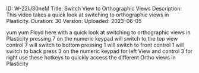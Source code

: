 ID: W-22lJ30neM
Title: Switch View to Orthographic Views
Description: This video takes a quick look at switching to orthographic views in Plasticity.
Duration: 30
Version: 
Uploaded: 2023-06-05

yum yum
Floyd here with a quick look at
switching to orthographic views in Plasticity
pressing 7 on the numeric
keypad will switch to the top view
control 7 will switch to bottom pressing
1 will switch to front control 1 will
switch to back press 3 on the numeric
keypad for left View and control 3 for
right use these hotkeys to quickly
access the different Ortho views in
Plasticity